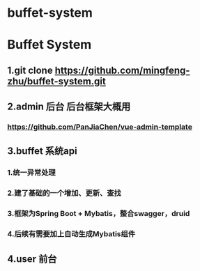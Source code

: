 # buffet-system
# Buffet System
## 1.git clone https://github.com/mingfeng-zhu/buffet-system.git
## 2.admin 后台 后台框架大概用
### https://github.com/PanJiaChen/vue-admin-template
## 3.buffet 系统api
### 1.统一异常处理
### 2.建了基础的一个增加、更新、查找
### 3.框架为Spring Boot + Mybatis，整合swagger，druid
### 4.后续有需要加上自动生成Mybatis组件
## 4.user 前台
